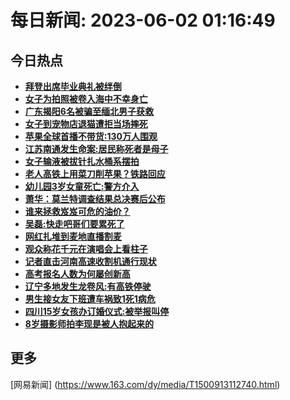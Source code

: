 
# 每日新闻: 2023-06-02 01:16:49
## 今日热点

- **[拜登出席毕业典礼被绊倒](https://www.163.com/search?keyword=%E6%8B%9C%E7%99%BB%E5%87%BA%E5%B8%AD%E6%AF%95%E4%B8%9A%E5%85%B8%E7%A4%BC%E8%A2%AB%E7%BB%8A%E5%80%92)**
- **[女子为拍照被卷入海中不幸身亡](https://www.163.com/search?keyword=%E5%A5%B3%E5%AD%90%E4%B8%BA%E6%8B%8D%E7%85%A7%E8%A2%AB%E5%8D%B7%E5%85%A5%E6%B5%B7%E4%B8%AD%E4%B8%8D%E5%B9%B8%E8%BA%AB%E4%BA%A1)**
- **[广东揭阳6名被骗至缅北男子获救](https://www.163.com/search?keyword=%E5%B9%BF%E4%B8%9C%E6%8F%AD%E9%98%B36%E5%90%8D%E8%A2%AB%E9%AA%97%E8%87%B3%E7%BC%85%E5%8C%97%E7%94%B7%E5%AD%90%E8%8E%B7%E6%95%91)**
- **[女子到宠物店退猫遭拒当场摔死](https://www.163.com/search?keyword=%E5%A5%B3%E5%AD%90%E5%88%B0%E5%AE%A0%E7%89%A9%E5%BA%97%E9%80%80%E7%8C%AB%E9%81%AD%E6%8B%92%E5%BD%93%E5%9C%BA%E6%91%94%E6%AD%BB)**
- **[苹果全球首播不带货:130万人围观](https://www.163.com/search?keyword=%E8%8B%B9%E6%9E%9C%E5%85%A8%E7%90%83%E9%A6%96%E6%92%AD%E4%B8%8D%E5%B8%A6%E8%B4%A7+130%E4%B8%87%E4%BA%BA%E5%9B%B4%E8%A7%82)**
- **[江苏南通发生命案:居民称死者是母子](https://www.163.com/search?keyword=%E6%B1%9F%E8%8B%8F%E5%8D%97%E9%80%9A%E5%8F%91%E7%94%9F%E5%91%BD%E6%A1%88+%E5%B1%85%E6%B0%91%E7%A7%B0%E6%AD%BB%E8%80%85%E6%98%AF%E6%AF%8D%E5%AD%90)**
- **[女子输液被拔针扎水桶系摆拍](https://www.163.com/search?keyword=%E5%A5%B3%E5%AD%90%E8%BE%93%E6%B6%B2%E8%A2%AB%E6%8B%94%E9%92%88%E6%89%8E%E6%B0%B4%E6%A1%B6%E7%B3%BB%E6%91%86%E6%8B%8D)**
- **[老人高铁上用菜刀削苹果？铁路回应](https://www.163.com/search?keyword=%E8%80%81%E4%BA%BA%E9%AB%98%E9%93%81%E4%B8%8A%E7%94%A8%E8%8F%9C%E5%88%80%E5%89%8A%E8%8B%B9%E6%9E%9C%EF%BC%9F%E9%93%81%E8%B7%AF%E5%9B%9E%E5%BA%94)**
- **[幼儿园3岁女童死亡:警方介入](https://www.163.com/search?keyword=%E5%B9%BC%E5%84%BF%E5%9B%AD3%E5%B2%81%E5%A5%B3%E7%AB%A5%E6%AD%BB%E4%BA%A1+%E8%AD%A6%E6%96%B9%E4%BB%8B%E5%85%A5)**
- **[萧华：莫兰特调查结果总决赛后公布](https://www.163.com/search?keyword=%E8%90%A7%E5%8D%8E%EF%BC%9A%E8%8E%AB%E5%85%B0%E7%89%B9%E8%B0%83%E6%9F%A5%E7%BB%93%E6%9E%9C%E6%80%BB%E5%86%B3%E8%B5%9B%E5%90%8E%E5%85%AC%E5%B8%83)**
- **[谁来拯救岌岌可危的油价？](https://www.163.com/search?keyword=%E8%B0%81%E6%9D%A5%E6%8B%AF%E6%95%91%E5%B2%8C%E5%B2%8C%E5%8F%AF%E5%8D%B1%E7%9A%84%E6%B2%B9%E4%BB%B7%EF%BC%9F)**
- **[吴磊:快走吧哥们要累死了](https://www.163.com/search?keyword=%E5%90%B4%E7%A3%8A+%E5%BF%AB%E8%B5%B0%E5%90%A7%E5%93%A5%E4%BB%AC%E8%A6%81%E7%B4%AF%E6%AD%BB%E4%BA%86)**
- **[网红扎堆到麦地直播割麦](https://www.163.com/search?keyword=%E7%BD%91%E7%BA%A2%E6%89%8E%E5%A0%86%E5%88%B0%E9%BA%A6%E5%9C%B0%E7%9B%B4%E6%92%AD%E5%89%B2%E9%BA%A6)**
- **[观众称花千元在演唱会上看柱子](https://www.163.com/search?keyword=%E8%A7%82%E4%BC%97%E7%A7%B0%E8%8A%B1%E5%8D%83%E5%85%83%E5%9C%A8%E6%BC%94%E5%94%B1%E4%BC%9A%E4%B8%8A%E7%9C%8B%E6%9F%B1%E5%AD%90)**
- **[记者直击河南高速收割机通行现状](https://www.163.com/search?keyword=%E8%AE%B0%E8%80%85%E7%9B%B4%E5%87%BB%E6%B2%B3%E5%8D%97%E9%AB%98%E9%80%9F%E6%94%B6%E5%89%B2%E6%9C%BA%E9%80%9A%E8%A1%8C%E7%8E%B0%E7%8A%B6)**
- **[高考报名人数为何屡创新高](https://www.163.com/search?keyword=%E9%AB%98%E8%80%83%E6%8A%A5%E5%90%8D%E4%BA%BA%E6%95%B0%E4%B8%BA%E4%BD%95%E5%B1%A1%E5%88%9B%E6%96%B0%E9%AB%98)**
- **[辽宁多地发生龙卷风:有高铁停驶](https://www.163.com/search?keyword=%E8%BE%BD%E5%AE%81%E5%A4%9A%E5%9C%B0%E5%8F%91%E7%94%9F%E9%BE%99%E5%8D%B7%E9%A3%8E+%E6%9C%89%E9%AB%98%E9%93%81%E5%81%9C%E9%A9%B6)**
- **[男生接女友下班遭车祸致1死1病危](https://www.163.com/search?keyword=%E7%94%B7%E7%94%9F%E6%8E%A5%E5%A5%B3%E5%8F%8B%E4%B8%8B%E7%8F%AD%E9%81%AD%E8%BD%A6%E7%A5%B8%E8%87%B41%E6%AD%BB1%E7%97%85%E5%8D%B1)**
- **[四川15岁女孩办订婚仪式:被举报叫停](https://www.163.com/search?keyword=%E5%9B%9B%E5%B7%9D15%E5%B2%81%E5%A5%B3%E5%AD%A9%E5%8A%9E%E8%AE%A2%E5%A9%9A%E4%BB%AA%E5%BC%8F+%E8%A2%AB%E4%B8%BE%E6%8A%A5%E5%8F%AB%E5%81%9C)**
- **[8岁摄影师拍李现是被人抱起来的](https://www.163.com/search?keyword=8%E5%B2%81%E6%91%84%E5%BD%B1%E5%B8%88%E6%8B%8D%E6%9D%8E%E7%8E%B0%E6%98%AF%E8%A2%AB%E4%BA%BA%E6%8A%B1%E8%B5%B7%E6%9D%A5%E7%9A%84)**

## 更多
[网易新闻] (https://www.163.com/dy/media/T1500913112740.html)

